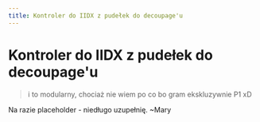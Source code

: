 ```yaml
---
title: Kontroler do IIDX z pudełek do decoupage'u
---
```


# Kontroler do IIDX z pudełek do decoupage'u

> i to modularny, chociaż nie wiem po co bo gram ekskluzywnie P1 xD

Na razie placeholder - niedługo uzupełnię. ~Mary